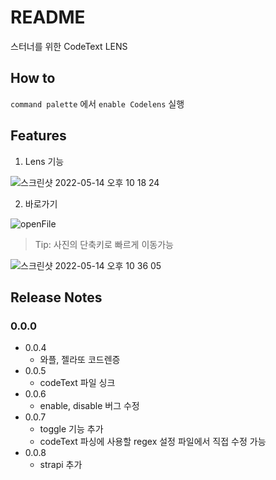 # README

스터너를 위한 CodeText LENS

## How to

`command palette` 에서 `enable Codelens` 실행

## Features

1. Lens 기능

![스크린샷 2022-05-14 오후 10 18 24](https://user-images.githubusercontent.com/49119625/168427459-65ea80ae-7d6f-4b83-9209-a3a7d4458eb2.png)

2. 바로가기

![openFile](https://user-images.githubusercontent.com/49119625/168428113-ea779a66-0d1b-408f-9958-8df8b2b831d3.gif)

> Tip: 사진의 단축키로 빠르게 이동가능

![스크린샷 2022-05-14 오후 10 36 05](https://user-images.githubusercontent.com/49119625/168428131-7193f535-fa70-4f16-9dd3-7d2d87b88e87.png)

## Release Notes

### 0.0.0

- 0.0.4
  - 와플, 젤라또 코드렌증
- 0.0.5
  - codeText 파일 싱크
- 0.0.6
  - enable, disable 버그 수정
- 0.0.7
  - toggle 기능 추가
  - codeText 파싱에 사용할 regex 설정 파일에서 직접 수정 가능
- 0.0.8
  - strapi 추가
